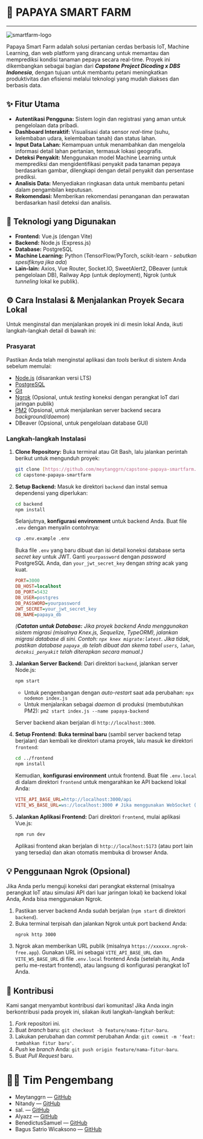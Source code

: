 # 🌱 PAPAYA SMART FARM
---
![smartfarm-logo](https://github.com/user-attachments/assets/3b51bddd-6724-4af4-ad09-ff55db0c438b)

Papaya Smart Farm adalah solusi pertanian cerdas berbasis IoT, Machine Learning, dan web platform 
yang dirancang untuk memantau dan memprediksi kondisi tanaman pepaya secara real-time. 
Proyek ini dikembangkan sebagai bagian dari ***Capstone Project Dicoding x DBS Indonesia***, dengan tujuan 
untuk membantu petani meningkatkan produktivitas dan efisiensi melalui teknologi yang mudah diakses dan berbasis data.

## ✨ Fitur Utama

* **Autentikasi Pengguna:** Sistem login dan registrasi yang aman untuk pengelolaan data pribadi.
* **Dashboard Interaktif:** Visualisasi data sensor *real-time* (suhu, kelembaban udara, kelembaban tanah) dan status lahan.
* **Input Data Lahan:** Kemampuan untuk menambahkan dan mengelola informasi detail lahan pertanian, termasuk lokasi geografis.
* **Deteksi Penyakit:** Menggunakan model Machine Learning untuk memprediksi dan mengidentifikasi penyakit pada tanaman pepaya berdasarkan gambar, dilengkapi dengan detail penyakit dan persentase prediksi.
* **Analisis Data:** Menyediakan ringkasan data untuk membantu petani dalam pengambilan keputusan.
* **Rekomendasi:** Memberikan rekomendasi penanganan dan perawatan berdasarkan hasil deteksi dan analisis.

## 🚀 Teknologi yang Digunakan

* **Frontend:** Vue.js (dengan Vite)
* **Backend:** Node.js (Express.js)
* **Database:** PostgreSQL
* **Machine Learning:** Python (TensorFlow/PyTorch, scikit-learn - *sebutkan spesifiknya jika ada*)
* **Lain-lain:** Axios, Vue Router, Socket.IO, SweetAlert2, DBeaver (untuk pengelolaan DB), Railway App (untuk deployment), Ngrok (untuk *tunneling* lokal ke publik).

## ⚙️ Cara Instalasi & Menjalankan Proyek Secara Lokal

Untuk menginstal dan menjalankan proyek ini di mesin lokal Anda, ikuti langkah-langkah detail di bawah ini:

### Prasyarat

Pastikan Anda telah menginstal aplikasi dan *tools* berikut di sistem Anda sebelum memulai:

* [Node.js](https://nodejs.org/) (disarankan versi LTS)
* [PostgreSQL](https://www.postgresql.org/)
* [Git](https://git-scm.com/)
* [Ngrok](https://ngrok.com/) (Opsional, untuk *testing* koneksi dengan perangkat IoT dari jaringan publik)
* [PM2](https://pm2.keymetrics.io/) (Opsional, untuk menjalankan server backend secara *background/daemon*)
* DBeaver (Opsional, untuk pengelolaan database GUI)

### Langkah-langkah Instalasi

1.  **Clone Repository:**
    Buka terminal atau Git Bash, lalu jalankan perintah berikut untuk mengunduh proyek:
    ```bash
    git clone [https://github.com/meytanggrn/capstone-papaya-smartfarm.git](https://github.com/meytanggrn/capstone-papaya-smartfarm.git)
    cd capstone-papaya-smartfarm
    ```

2.  **Setup Backend:**
    Masuk ke direktori `backend` dan instal semua dependensi yang diperlukan:
    ```bash
    cd backend
    npm install
    ```
    Selanjutnya, **konfigurasi environment** untuk backend Anda. Buat file `.env` dengan menyalin contohnya:
    ```bash
    cp .env.example .env
    ```
    Buka file `.env` yang baru dibuat dan isi detail koneksi database serta *secret key* untuk JWT. Ganti `yourpassword` dengan *password* PostgreSQL Anda, dan `your_jwt_secret_key` dengan *string* acak yang kuat.
    ```ini
    PORT=3000
    DB_HOST=localhost
    DB_PORT=5432
    DB_USER=postgres
    DB_PASSWORD=yourpassword
    JWT_SECRET=your_jwt_secret_key
    DB_NAME=papaya_db
    ```
    *(**Catatan untuk Database:** Jika proyek backend Anda menggunakan sistem migrasi (misalnya Knex.js, Sequelize, TypeORM), jalankan migrasi database di sini. Contoh: `npx knex migrate:latest`. Jika tidak, pastikan database `papaya_db` telah dibuat dan skema tabel `users`, `lahan`, `deteksi_penyakit` telah diterapkan secara manual.)*

3.  **Jalankan Server Backend:**
    Dari direktori `backend`, jalankan server Node.js:
    ```bash
    npm start
    ```
    * Untuk pengembangan dengan *auto-restart* saat ada perubahan: `npx nodemon index.js`
    * Untuk menjalankan sebagai *daemon* di produksi (membutuhkan PM2): `pm2 start index.js --name papaya-backend`

    Server backend akan berjalan di `http://localhost:3000`.

4.  **Setup Frontend:**
    **Buka terminal baru** (sambil server backend tetap berjalan) dan kembali ke direktori utama proyek, lalu masuk ke direktori `frontend`:
    ```bash
    cd ../frontend
    npm install
    ```
    Kemudian, **konfigurasi environment** untuk frontend. Buat file `.env.local` di dalam direktori `frontend` untuk mengarahkan ke API backend lokal Anda:
    ```ini
    VITE_API_BASE_URL=http://localhost:3000/api
    VITE_WS_BASE_URL=ws://localhost:3000 # Jika menggunakan WebSocket (Socket.IO)
    ```

5.  **Jalankan Aplikasi Frontend:**
    Dari direktori `frontend`, mulai aplikasi Vue.js:
    ```bash
    npm run dev
    ```
    Aplikasi frontend akan berjalan di `http://localhost:5173` (atau port lain yang tersedia) dan akan otomatis membuka di browser Anda.

## 💡 Penggunaan Ngrok (Opsional)

Jika Anda perlu menguji koneksi dari perangkat eksternal (misalnya perangkat IoT atau simulasi API dari luar jaringan lokal) ke backend lokal Anda, Anda bisa menggunakan Ngrok.

1.  Pastikan server backend Anda sudah berjalan (`npm start` di direktori `backend`).
2.  Buka terminal terpisah dan jalankan Ngrok untuk port backend Anda:
    ```bash
    ngrok http 3000
    ```
3.  Ngrok akan memberikan URL publik (misalnya `https://xxxxxx.ngrok-free.app`). Gunakan URL ini sebagai `VITE_API_BASE_URL` dan `VITE_WS_BASE_URL` di file `.env.local` frontend Anda (setelah itu, Anda perlu me-restart frontend), atau langsung di konfigurasi perangkat IoT Anda.

## 🤝 Kontribusi

Kami sangat menyambut kontribusi dari komunitas! Jika Anda ingin berkontribusi pada proyek ini, silakan ikuti langkah-langkah berikut:

1.  *Fork* repositori ini.
2.  Buat *branch* baru: `git checkout -b feature/nama-fitur-baru`.
3.  Lakukan perubahan dan *commit* perubahan Anda: `git commit -m 'feat: tambahkan fitur baru'`.
4.  *Push* ke *branch* Anda: `git push origin feature/nama-fitur-baru`.
5.  Buat *Pull Request* baru.

# 👨‍💻 Tim Pengembang
- Meytanggrn — [GitHub](https://github.com/meytanggrn)
- Nitandy — [GitHub](https://github.com/QonitaNadyaR)
- sal. — [GitHub](https://github.com/sasabiaa)
- Alyazz — [GitHub](https://github.com/alyazzr)
- BenedictusSamuel — [GitHub](https://github.com/BenedictusSamuel)
- Bagus Satrio Wicaksono — [GitHub](https://github.com/Satss101)
